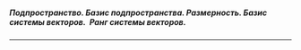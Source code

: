 ##### Подпространство. Базис подпространства. Размерность. Базис системы векторов.  Ранг системы векторов.
---

